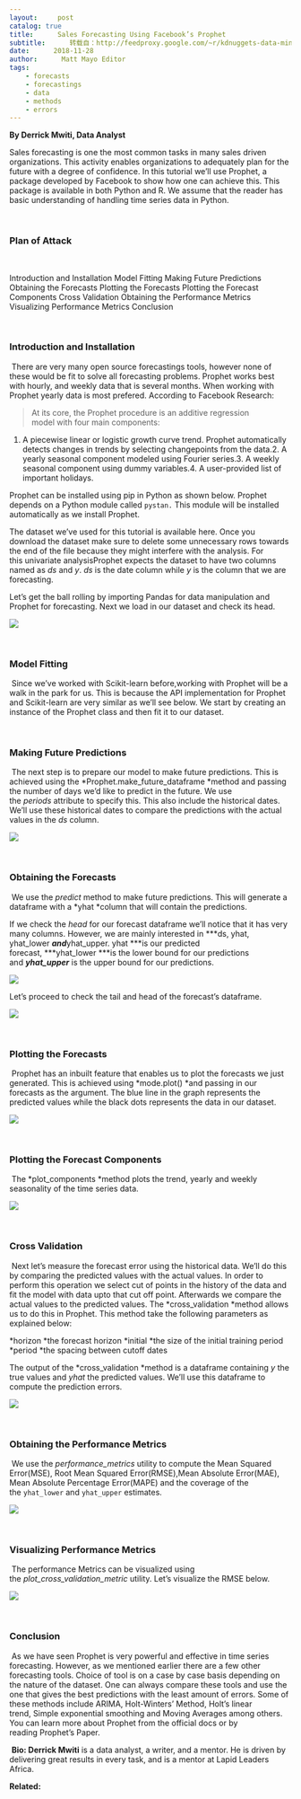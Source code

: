 ```yaml
---
layout:     post
catalog: true
title:      Sales Forecasting Using Facebook’s Prophet
subtitle:      转载自：http://feedproxy.google.com/~r/kdnuggets-data-mining-analytics/~3/80d7zn4eu4o/sales-forecasting-using-prophet.html
date:      2018-11-28
author:      Matt Mayo Editor
tags:
    - forecasts
    - forecastings
    - data
    - methods
    - errors
---
```


**By Derrick Mwiti, Data Analyst**

Sales forecasting is one the most common tasks in many sales driven organizations. This activity enables organizations to adequately plan for the future with a degree of confidence. In this tutorial we’ll use Prophet, a package developed by Facebook to show how one can achieve this. This package is available in both Python and R. We assume that the reader has basic understanding of handling time series data in Python.

 

### Plan of Attack

 

Introduction and Installation
Model Fitting
Making Future Predictions
Obtaining the Forecasts
Plotting the Forecasts
Plotting the Forecast Components
Cross Validation
Obtaining the Performance Metrics
Visualizing Performance Metrics
Conclusion

 

### Introduction and Installation

 There are very many open source forecastings tools, however none of these would be fit to solve all forecasting problems. Prophet works best with hourly, and weekly data that is several months. When working with Prophet yearly data is most prefered. According to Facebook Research:

> At its core, the Prophet procedure is an additive regression model with four main components:
1. A piecewise linear or logistic growth curve trend. Prophet automatically detects changes in trends by selecting changepoints from the data.2. A yearly seasonal component modeled using Fourier series.3. A weekly seasonal component using dummy variables.4. A user-provided list of important holidays.

Prophet can be installed using pip in Python as shown below. Prophet depends on a Python module called `pystan.` This module will be installed automatically as we install Prophet.


The dataset we’ve used for this tutorial is available here. Once you download the dataset make sure to delete some unnecessary rows towards the end of the file because they might interfere with the analysis. For this univariate analysisProphet expects the dataset to have two columns named as *ds* and *y*. *ds* is the date column while *y* is the column that we are forecasting.

Let’s get the ball rolling by importing Pandas for data manipulation and Prophet for forecasting. Next we load in our dataset and check its head.


![](https://cdn-images-1.medium.com/max/720/1*zd662AMnxKxPKEptfxedfw.png)


 

### Model Fitting

 Since we’ve worked with Scikit-learn before,working with Prophet will be a walk in the park for us. This is because the API implementation for Prophet and Scikit-learn are very similar as we’ll see below. We start by creating an instance of the Prophet class and then fit it to our dataset.


 

### Making Future Predictions

 The next step is to prepare our model to make future predictions. This is achieved using the *Prophet.make_future_dataframe *method and passing the number of days we’d like to predict in the future. We use the *periods* attribute to specify this. This also include the historical dates. We’ll use these historical dates to compare the predictions with the actual values in the *ds* column.


![](https://cdn-images-1.medium.com/max/720/1*ajOKg6cMUUTiX86bXJHOfg.png)


 

### Obtaining the Forecasts

 We use the *predict* method to make future predictions. This will generate a dataframe with a *yhat *column that will contain the predictions.


If we check the *head* for our forecast dataframe we’ll notice that it has very many columns. However, we are mainly interested in ***ds, yhat, yhat_lower ***and***yhat_upper. yhat ***is our predicted forecast, ***yhat_lower ***is the lower bound for our predictions and ***yhat_upper*** is the upper bound for our predictions.

![](https://cdn-images-1.medium.com/max/720/1*WwdiMjOnZFmo2F4daQNclA.png)


Let’s proceed to check the tail and head of the forecast’s dataframe.


![](https://cdn-images-1.medium.com/max/720/1*P9cUvHGwQT9LrqHV8zeP4Q.png)


 

### Plotting the Forecasts

 Prophet has an inbuilt feature that enables us to plot the forecasts we just generated. This is achieved using *mode.plot() *and passing in our forecasts as the argument. The blue line in the graph represents the predicted values while the black dots represents the data in our dataset.


![](https://cdn-images-1.medium.com/max/720/1*6Kgkov_NzDrjIJOwisdDjQ.png)


 

### Plotting the Forecast Components

 The *plot_components *method plots the trend, yearly and weekly seasonality of the time series data.


![](https://cdn-images-1.medium.com/max/720/1*57-ajfWL9-xkusMGNtWEeA.png)


 

### Cross Validation

 Next let’s measure the forecast error using the historical data. We’ll do this by comparing the predicted values with the actual values. In order to perform this operation we select cut of points in the history of the data and fit the model with data upto that cut off point. Afterwards we compare the actual values to the predicted values. The *cross_validation *method allows us to do this in Prophet. This method take the following parameters as explained below:

*horizon *the forecast horizon
*initial *the size of the initial training period
*period *the spacing between cutoff dates

The output of the *cross_validation *method is a dataframe containing *y* the true values and *yhat* the predicted values. We’ll use this dataframe to compute the prediction errors.


![](https://cdn-images-1.medium.com/max/720/1*7TO_HCAMYSegF7d5vSN2Bg.png)


 

### Obtaining the Performance Metrics

 We use the *performance_metrics* utility to compute the Mean Squared Error(MSE), Root Mean Squared Error(RMSE),Mean Absolute Error(MAE), Mean Absolute Percentage Error(MAPE) and the coverage of the the `yhat_lower` and `yhat_upper` estimates.


![](https://cdn-images-1.medium.com/max/720/1*kN-ye83y6bsSV8uIW3bt8A.png)


 

### **Visualizing Performance Metrics**

 The performance Metrics can be visualized using the *plot_cross_validation_metric* utility. Let’s visualize the RMSE below.


![](https://cdn-images-1.medium.com/max/720/1*KQhliE9dH9IoCGGtDOjoZQ.png)


 

### Conclusion

 As we have seen Prophet is very powerful and effective in time series forecasting. However, as we mentioned earlier there are a few other forecasting tools. Choice of tool is on a case by case basis depending on the nature of the dataset. One can always compare these tools and use the one that gives the best predictions with the least amount of errors. Some of these methods include ARIMA, Holt-Winters’ Method, Holt’s linear trend, Simple exponential smoothing and Moving Averages among others. You can learn more about Prophet from the official docs or by reading Prophet’s Paper.

 **Bio: Derrick Mwiti** is a data analyst, a writer, and a mentor. He is driven by delivering great results in every task, and is a mentor at Lapid Leaders Africa.

**Related:**



 
